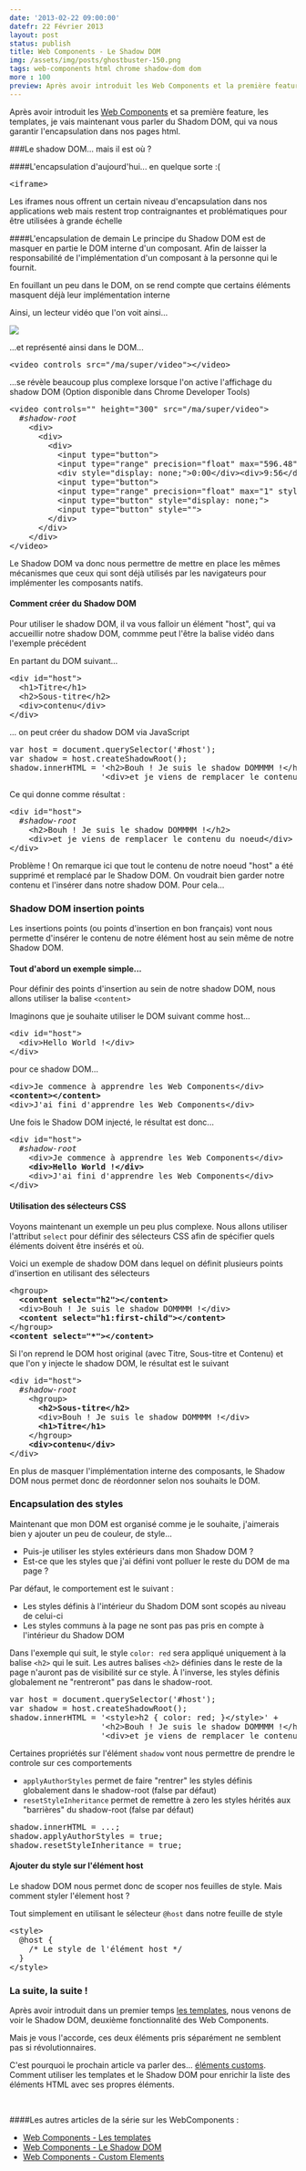 ```yaml
---
date: '2013-02-22 09:00:00'
datefr: 22 Février 2013
layout: post
status: publish
title: Web Components - Le Shadow DOM
img: /assets/img/posts/ghostbuster-150.png
tags: web-components html chrome shadow-dom dom
more : 100
preview: Après avoir introduit les Web Components et la première feature, les templates, je vais maintenant vous parler du Shadom DOM, qui va nous garantir l'encapsulation dans nos pages html.
---
```

Après avoir introduit les [Web Components](/2013/02/18/web-components/) et sa première feature, les templates, je vais maintenant vous parler du Shadom DOM, qui va nous garantir l'encapsulation dans nos pages html.

###Le shadow DOM... mais il est où ?

####L'encapsulation d'aujourd'hui... en quelque sorte :(
<pre class="prettyprint" data-lang="html">
&lt;iframe&gt;
</pre>

Les iframes nous offrent un certain niveau d'encapsulation dans nos applications web mais restent trop contraignantes et problématiques pour être utilisées à grande échelle

####L'encapsulation de demain
Le principe du Shadow DOM est de masquer en partie le DOM interne d'un composant. Afin de laisser la responsabilité de l'implémentation d'un composant à la personne qui le fournit.

En fouillant un peu dans le DOM, on se rend compte que certains éléments masquent déjà leur implémentation interne

Ainsi, un lecteur vidéo que l'on voit ainsi...

<img src="/assets/img/posts/webcomponents/videocontrol.png">

...et représenté ainsi dans le DOM...
<pre class="prettyprint" data-lang="html">
&lt;video controls src="/ma/super/video"&gt;&lt;/video&gt;
</pre>

...se révèle beaucoup plus complexe lorsque l'on active l'affichage du shadow DOM (Option disponible dans Chrome Developer Tools)

<pre class="prettyprint" data-lang="html">
&lt;video controls="" height="300" src="/ma/super/video"&gt;
  <em>#shadow-root</em>
    &lt;div&gt;
      &lt;div&gt;
        &lt;div&gt;
    	  &lt;input type="button"&gt;
    	  &lt;input type="range" precision="float" max="596.48"&gt;
    	  &lt;div style="display: none;"&gt;0:00&lt;/div&gt;&lt;div&gt;9:56&lt;/div&gt;
    	  &lt;input type="button"&gt;
    	  &lt;input type="range" precision="float" max="1" style=""&gt;
    	  &lt;input type="button" style="display: none;"&gt;
    	  &lt;input type="button" style=""&gt;
    	&lt;/div&gt;
      &lt;/div&gt;
    &lt;/div&gt;
&lt;/video&gt;
</pre>

Le Shadow DOM va donc nous permettre de mettre en place les mêmes mécanismes que ceux qui sont déjà utilisés par les navigateurs pour implémenter les composants natifs.

#### Comment créer du Shadow DOM

Pour utiliser le shadow DOM, il va vous falloir un élément "host", qui va accueillir notre shadow DOM, commme peut l'être la balise vidéo dans l'exemple précédent

En partant du DOM suivant...
<pre class="prettyprint" data-lang="html">
&lt;div id="host"&gt;
  &lt;h1&gt;Titre&lt;/h1&gt;
  &lt;h2&gt;Sous-titre&lt;/h2&gt;
  &lt;div&gt;contenu&lt;/div&gt;
&lt;/div&gt;
</pre>

... on peut créer du shadow DOM via JavaScript

<pre class="prettyprint" data-lang="javascript">
var host = document.querySelector('#host');
var shadow = host.createShadowRoot();
shadow.innerHTML = '&lt;h2&gt;Bouh ! Je suis le shadow DOMMMM !&lt;/h2&gt;' +
                   '&lt;div&gt;et je viens de remplacer le contenu du noeud&lt;/div&gt;';
</pre>

Ce qui donne comme résultat :

<pre class="prettyprint" data-lang="html">
&lt;div id="host"&gt;
  <em>#shadow-root</em>
    &lt;h2&gt;Bouh ! Je suis le shadow DOMMMM !&lt;/h2&gt;
    &lt;div&gt;et je viens de remplacer le contenu du noeud&lt;/div&gt;
&lt;/div&gt;
</pre>

Problème ! On remarque ici que tout le contenu de notre noeud "host" a été supprimé et remplacé par le Shadow DOM.
On voudrait bien garder notre contenu et l'insérer dans notre shadow DOM.
Pour cela...

### Shadow DOM insertion points

Les insertions points (ou points d'insertion en bon français) vont nous permette d'insérer le contenu de notre élément host au sein même de notre Shadow DOM.

#### Tout d'abord un exemple simple...

Pour définir des points d'insertion au sein de notre shadow DOM, nous allons utiliser la balise `<content>`

Imaginons que je souhaite utiliser le DOM suivant comme host...
<pre class="prettyprint" data-lang="html">
&lt;div id="host"&gt;
  &lt;div&gt;Hello World !&lt;/div&gt;
&lt;/div&gt;
</pre>

pour ce shadow DOM...

<pre class="prettyprint" data-lang="html">
&lt;div&gt;Je commence à apprendre les Web Components&lt;/div&gt;
<strong>&lt;content&gt;&lt;/content&gt;</strong>
&lt;div&gt;J'ai fini d'apprendre les Web Components&lt;/div&gt;
</pre>

Une fois le Shadow DOM injecté, le résultat est donc...

<pre class="prettyprint" data-lang="html">
&lt;div id="host"&gt;
  <em>#shadow-root</em>
    &lt;div&gt;Je commence à apprendre les Web Components&lt;/div&gt;
    <strong>&lt;div&gt;Hello World !&lt;/div&gt;</strong>
    &lt;div&gt;J'ai fini d'apprendre les Web Components&lt;/div&gt;
&lt;/div&gt;
</pre>

#### Utilisation des sélecteurs CSS 

Voyons maintenant un exemple un peu plus complexe. Nous allons utiliser l'attribut `select` pour définir des sélecteurs CSS afin de spécifier quels éléments doivent être insérés et où.

Voici un exemple de shadow DOM dans lequel on définit plusieurs points d'insertion en utilisant des sélecteurs 

<pre class="prettyprint" data-lang="html">
&lt;hgroup&gt;
  <strong>&lt;content select="h2"&gt;&lt;/content&gt;</strong>
  &lt;div&gt;Bouh ! Je suis le shadow DOMMMM !&lt;/div&gt;
  <strong>&lt;content select="h1:first-child"&gt;&lt;/content&gt;</strong>
&lt;/hgroup&gt;
<strong>&lt;content select="*"&gt;&lt;/content&gt;</strong>
</pre>

Si l'on reprend le DOM host original (avec Titre, Sous-titre et Contenu) et que l'on y injecte le shadow DOM, le résultat est le suivant 

<pre class="prettyprint" data-lang="html">
&lt;div id="host"&gt;
  <em>#shadow-root</em>
    &lt;hgroup&gt;
      <strong>&lt;h2&gt;Sous-titre&lt;/h2&gt;</strong>
      &lt;div&gt;Bouh ! Je suis le shadow DOMMMM !&lt;/div&gt;
      <strong>&lt;h1&gt;Titre&lt;/h1&gt;</strong>
    &lt;/hgroup&gt;
    <strong>&lt;div&gt;contenu&lt;/div&gt;</strong>
&lt;/div&gt;
</pre>

En plus de masquer l'implémentation interne des composants, le Shadow DOM nous permet donc de réordonner selon nos souhaits le DOM.

### Encapsulation des styles

Maintenant que mon DOM est organisé comme je le souhaite, j'aimerais bien y ajouter un peu de couleur, de style...

* Puis-je utiliser les styles extérieurs dans mon Shadow DOM ?
* Est-ce que les styles que j'ai défini vont polluer le reste du DOM de ma page ?

Par défaut, le comportement est le suivant : 

* Les styles définis à l'intérieur du Shadom DOM sont scopés au niveau de celui-ci
* Les styles communs à la page ne sont pas pas pris en compte à l'intérieur du Shadow DOM

Dans l'exemple qui suit, le style `color: red` sera appliqué uniquement à la balise `<h2>` qui le suit. Les autres balises `<h2>` définies dans le reste de la page n'auront pas de visibilité sur ce style. À l'inverse, les styles définis globalement ne "rentreront" pas dans le shadow-root.
<pre class="prettyprint" data-lang="javascript">
var host = document.querySelector('#host');
var shadow = host.createShadowRoot();
shadow.innerHTML = '&lt;style&gt;h2 { color: red; }&lt;/style&gt;' + 
                   '&lt;h2&gt;Bouh ! Je suis le shadow DOMMMM !&lt;/h2&gt;' +
                   '&lt;div&gt;et je viens de remplacer le contenu du noeud&lt;/div&gt;';
</pre>

Certaines propriétés sur l'élément `shadow` vont nous permettre de prendre le controle sur ces comportements

* `applyAuthorStyles` permet de faire "rentrer" les styles définis globalement dans le shadow-root (false par défaut)
* `resetStyleInheritance` permet de remettre à zero les styles hérités aux "barrières" du shadow-root (false par défaut)

<pre class="prettyprint" data-lang="javascript">
shadow.innerHTML = ...;
shadow.applyAuthorStyles = true;
shadow.resetStyleInheritance = true; 
</pre>

#### Ajouter du style sur l'élément host

Le shadow DOM nous permet donc de scoper nos feuilles de style. Mais comment styler l'élement host ?

Tout simplement en utilisant le sélecteur `@host` dans notre feuille de style

<pre class="prettyprint" data-lang="html">
&lt;style&gt;
  @host {
    /* Le style de l'élément host */
  }
&lt;/style&gt;
</pre>

### La suite, la suite !

Après avoir introduit dans un premier temps [les templates](/2013/02/18/web-components/), nous venons de voir le Shadow DOM, deuxième fonctionnalité des Web Components. 

Mais je vous l'accorde, ces deux éléments pris séparément ne semblent pas si révolutionnaires. 

C'est pourquoi le prochain article va parler des... [éléments customs](/2013/02/25/custom-elements/). Comment utiliser les templates et le Shadow DOM pour enrichir la liste des éléments HTML avec ses propres éléments.

<br>

####Les autres articles de la série sur les WebComponents : 

* [Web Components - Les templates](/2013/02/18/web-components/)
* [Web Components - Le Shadow DOM](/2013/02/22/shadow-dom/)
* [Web Components - Custom Elements](/2013/02/25/custom-elements/)
